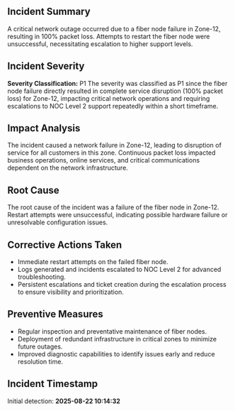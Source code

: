## Incident Summary
A critical network outage occurred due to a fiber node failure in Zone-12, resulting in 100% packet loss. Attempts to restart the fiber node were unsuccessful, necessitating escalation to higher support levels.

## Incident Severity
**Severity Classification:** P1
The severity was classified as P1 since the fiber node failure directly resulted in complete service disruption (100% packet loss) for Zone-12, impacting critical network operations and requiring escalations to NOC Level 2 support repeatedly within a short timeframe.

## Impact Analysis
The incident caused a network failure in Zone-12, leading to disruption of service for all customers in this zone. Continuous packet loss impacted business operations, online services, and critical communications dependent on the network infrastructure.

## Root Cause
The root cause of the incident was a failure of the fiber node in Zone-12. Restart attempts were unsuccessful, indicating possible hardware failure or unresolvable configuration issues.

## Corrective Actions Taken
- Immediate restart attempts on the failed fiber node.
- Logs generated and incidents escalated to NOC Level 2 for advanced troubleshooting.
- Persistent escalations and ticket creation during the escalation process to ensure visibility and prioritization.

## Preventive Measures
- Regular inspection and preventative maintenance of fiber nodes.
- Deployment of redundant infrastructure in critical zones to minimize future outages.
- Improved diagnostic capabilities to identify issues early and reduce resolution time.

## Incident Timestamp
Initial detection: **2025-08-22 10:14:32**